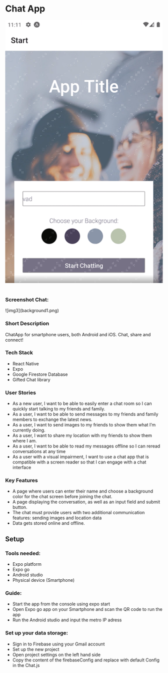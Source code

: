 <h1>Chat App</h1>

![img3](background.png)
<img href="background.png"></img>
<h3>Screenshot Chat:</h3>
![img3](background1.png)
<h3>Short Description</h3>
<p>ChatApp for smartphone users, both Android and iOS. Chat, share and connect! </p>
 
 <h3>Tech Stack</h3>
<ul>
<li>React Native</li>
<li>Expo</li>
<li>Google Firestore Database</li>
<li>Gifted Chat library</li>
</ul>

<h3>User Stories</h3>
<ul>
<li>As a new user, I want to be able to easily enter a chat room so I can quickly start talking to my
friends and family.</li>
<li>As a user, I want to be able to send messages to my friends and family members to exchange
the latest news.</li>
<li>As a user, I want to send images to my friends to show them what I’m currently doing.
</li>
<li>As a user, I want to share my location with my friends to show them where I am.</li>
<li>As a user, I want to be able to read my messages offline so I can reread conversations at any
time</li>
<li>As a user with a visual impairment, I want to use a chat app that is compatible with a screen
reader so that I can engage with a chat interface</li>
</ul>


<h3>Key Features</h3>
<ul>
<li>A page where users can enter their name and choose a background color for the chat screen
before joining the chat.
</li>
<li>A page displaying the conversation, as well as an input field and submit button.</li>
<li>The chat must provide users with two additional communication features: sending images
and location data</li>
<li>Data gets stored online and offline.
</li>
</ul>


<h2>Setup</h2>
<h3>Tools needed:</h3>
<ul>
<li>Expo platform</li>
<li>Expo go</li>
<li>Android studio</li>
<li>Physical device (Smartphone)</li>
</ul>

<h3>Guide:</h3>
<ul>
<li>Start the app from the console using expo start</li>
<li>Open Expo go app on your Smartphone and scan the QR code to run the app</li>
<li>Run the Android studio and input the metro IP adress</li>
</ul>

<h3>Set up your data storage:</h3>
<ul>
<li>Sign in to Firebase using your Gmail account</li>
<li>Set up the new project</li>
<li>Open project settings on the left hand side </li>
<li>Copy the content of the firebaseConfig and replace with default Config in the Chat.js</li>
</ul>
